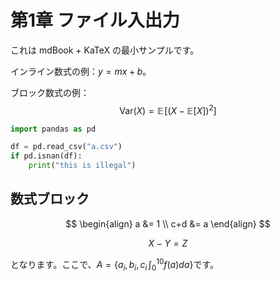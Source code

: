 # 第1章 ファイル入出力

これは mdBook + KaTeX の最小サンプルです。

インライン数式の例：$y = mx + b$。

ブロック数式の例：
$$
\mathrm{Var}(X) = \mathbb{E}\!\left[(X - \mathbb{E}[X])^2\right]
$$

```python
import pandas as pd

df = pd.read_csv("a.csv")
if pd.isnan(df):
    print("this is illegal")

```

## 数式ブロック

$$
\begin{align}
a &= 1 \\
c+d &= a
\end{align}
$$

$$
\begin{equation}
X - Y = Z
\end{equation}
$$

となります。ここで、$A=\{a_i, b_i, c_i\, \int_{0}^{10}f(a)da\}$です。
